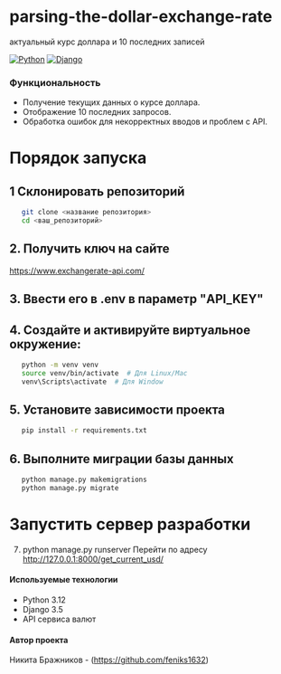 # parsing-the-dollar-exchange-rate
актуальный курс доллара и 10 последних записей

[![Python](https://img.shields.io/badge/-Python-464646?style=flat-square&logo=Python)](https://www.python.org/)
[![Django](https://img.shields.io/badge/-Django-464646?style=flat-square&logo=Django)](https://www.djangoproject.com/)


### Функциональность

- Получение текущих данных о курсе доллара.
- Отображение 10 последних запросов.
- Обработка ошибок для некорректных вводов и проблем с API.


# Порядок запуска

## 1  Склонировать репозиторий 
```bash
   git clone <название репозитория>
   cd <ваш_репозиторий>
```
## 2. Получить ключ на сайте
https://www.exchangerate-api.com/

## 3. Ввести его в .env в параметр "API_KEY"

## 4. Создайте и активируйте виртуальное окружение:
```bash
   python -m venv venv
   source venv/bin/activate  # Для Linux/Mac
   venv\Scripts\activate  # Для Window
```

## 5. Установите зависимости проекта
```bash
   pip install -r requirements.txt
```
## 6. Выполните миграции базы данных
```bash
   python manage.py makemigrations
   python manage.py migrate
```

# Запустить сервер разработки
7. python manage.py runserver
   Перейти по адресу http://127.0.0.1:8000/get_current_usd/


#### Используемые технологии
- Python 3.12
- Django 3.5
- API сервиса валют 


#### Автор проекта

Никита Бражников - (https://github.com/feniks1632)
